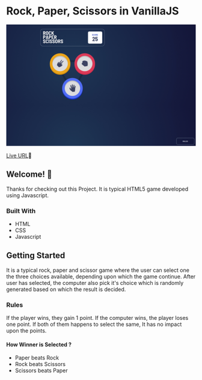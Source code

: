 # Rock, Paper, Scissors in VanillaJS

![Design preview for the Rock, Paper, Scissors coding challenge](./Screenshot/screenshot.jpg)

[Live URL](https://m-rockpaperscissor.netlify.app)🚀

## Welcome! 👋

Thanks for checking out this Project. It is typical HTML5 game developed using Javascript.

### Built With
- HTML
- CSS
- Javascript

## Getting Started
It is a typical rock, paper and scissor game where the user can select one the three choices available, depending upon which the game continue. After user has selected, the computer also pick it's choice which is randomly generated based on which the result is decided.


### Rules

If the player wins, they gain 1 point. If the computer wins, the player loses one point. If both of them happens to select the same, It has no impact upon the points.

####  How Winner is Selected ?

- Paper beats Rock
- Rock beats Scissors
- Scissors beats Paper


